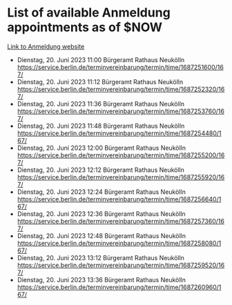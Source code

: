# List of available Anmeldung appointments as of $NOW
[Link to Anmeldung website](https://service.berlin.de/terminvereinbarung/termin/tag.php?termin=1&anliegen[]=120686&dienstleisterlist=122210,122217,327316,122219,327312,122227,327314,122231,327346,122243,327348,122254,122252,329742,122260,329745,122262,329748,122271,327278,122273,327274,122277,327276,330436,122280,327294,122282,327290,122284,327292,122291,327270,122285,327266,122286,327264,122296,327268,150230,329760,122297,327286,122294,327284,122312,329763,122314,329775,122304,327330,122311,327334,122309,327332,317869,122281,327352,122279,329772,122283,122276,327324,122274,327326,122267,329766,122246,327318,122251,327320,122257,327322,122208,327298,122226,327300&herkunft=http%3A%2F%2Fservice.berlin.de%2Fdienstleistung%2F120686%2F)
- Dienstag, 20. Juni 2023 11:00 Bürgeramt Rathaus Neukölln https://service.berlin.de/terminvereinbarung/termin/time/1687251600/167/
- Dienstag, 20. Juni 2023 11:12 Bürgeramt Rathaus Neukölln https://service.berlin.de/terminvereinbarung/termin/time/1687252320/167/
- Dienstag, 20. Juni 2023 11:36 Bürgeramt Rathaus Neukölln https://service.berlin.de/terminvereinbarung/termin/time/1687253760/167/
- Dienstag, 20. Juni 2023 11:48 Bürgeramt Rathaus Neukölln https://service.berlin.de/terminvereinbarung/termin/time/1687254480/167/
- Dienstag, 20. Juni 2023 12:00 Bürgeramt Rathaus Neukölln https://service.berlin.de/terminvereinbarung/termin/time/1687255200/167/
- Dienstag, 20. Juni 2023 12:12 Bürgeramt Rathaus Neukölln https://service.berlin.de/terminvereinbarung/termin/time/1687255920/167/
- Dienstag, 20. Juni 2023 12:24 Bürgeramt Rathaus Neukölln https://service.berlin.de/terminvereinbarung/termin/time/1687256640/167/
- Dienstag, 20. Juni 2023 12:36 Bürgeramt Rathaus Neukölln https://service.berlin.de/terminvereinbarung/termin/time/1687257360/167/
- Dienstag, 20. Juni 2023 12:48 Bürgeramt Rathaus Neukölln https://service.berlin.de/terminvereinbarung/termin/time/1687258080/167/
- Dienstag, 20. Juni 2023 13:12 Bürgeramt Rathaus Neukölln https://service.berlin.de/terminvereinbarung/termin/time/1687259520/167/
- Dienstag, 20. Juni 2023 13:36 Bürgeramt Rathaus Neukölln https://service.berlin.de/terminvereinbarung/termin/time/1687260960/167/

